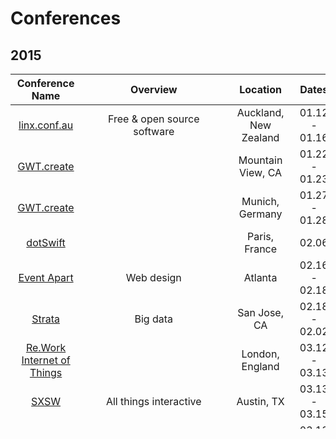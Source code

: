 Conferences
=====================

## 2015

| Conference Name                                           | Overview                    | Location                    | Dates             | 
| :--:                                                      | :--:                        | :--:                        | :--:              | 
| [linx.conf.au](http://linux.conf.au/)                     | Free & open source software | Auckland, New Zealand       | 01.12 - 01.16     | 
| [GWT.create](http://gwtcreate.com/)                       |                             | Mountain View, CA           | 01.22 - 01.23     | 
| [GWT.create](http://gwtcreate.com/)                       |                             | Munich, Germany             | 01.27 - 01.28     | 
| [dotSwift](http://www.dotswift.io/)                       |                             | Paris, France               | 02.06             | 
| [Event Apart](http://aneventapart.com/events)             | Web design                  | Atlanta                     | 02.16 - 02.18     | 
| [Strata](http://strataconf.com/strata2015)                | Big data                    | San Jose, CA                | 02.18 - 02.02     | 
| [Re.Work Internet of Things](https://www.re-work.co/events/internet-of-things-london)|                             | London, England             | 03.12 - 03.13     | 
| [SXSW](http://sxsw.com/)                                  | All things interactive      | Austin, TX                  | 03.13 - 03.15     | 
| [SXSW](http://sxsw.com/)                                  |                             | Austin, TX                  | 03.13 - 03.17     | 
| [GLUE](http://gluecon.com/2015/)                          | Cloud, DevOps, Mobile, APIs, Big Data for developers| Broomfield, CO              | 03.20 - 03.21     | 
| [ModevUX](http://ux15.gomodev.com/)                       | Mobile Design & UX          | Arlington, VA               | 03.23 - 03.24     | 
| [Event Apart](http://aneventapart.com/events)             | Web design                  | Seattle                     | 03.30 - 04.01     | 
| [WebVisions NYC](http://www.webvisionsevent.com/new-york/)| Future of the web           | New York City               | 04.01             | 
| [Magento Imagine](http://www.imagineecommerce.com/)       | Commerce ecosystem          | Las Vegas, NV               | 04.02 - 04.22     | 
| [PyCon](https://us.pycon.org/2015/)                       |                             | Montreal, Canda             | 04.08 - 04.16     | 
| [UX Immersion Mobile](http://uxim15.uie.com/)             | Mobile UX                   | Salt Lake City              | 04.13 - 04.15     | 
| [Fluent](http://fluentconf.com/javascript-html-2015)      | Web, Javascript, HTML5      | San Francisco               | 04.20 - 04.22     | 
| [RailsConf](http://www.railsconf.com/)                    |                             | Atlanta, GA                 | 04.22 - 04.25     | 
| [TNW Europe](http://thenextweb.com/conference/europe/)    | Web                         | Amsterdam, Netherlands      | 04.23 - 04.24     | 
| [Code PaLOUsa](http://www.codepalousa.com/)               | Broad development focus     | Louisville, KY              | 04.27 - 04.30     | 
| [Microsoft Build](http://www.buildwindows.com/)           |                             | San Francisco, CA           | 04.29 - 05.01     | 
| [99u](http://conference.99u.com/)                         | Inspiration and Design      | New York City               | 04.30 - 05.01     | 
| [Facebook F8](https://www.facebook.com/f8)                |                             | San Francisco, CA           | 05.05             | 
| [Event Apart](http://aneventapart.com/events)             | Web design                  | Boston                      | 05.11 - 05.13     | 
| [GOTO Chicago](http://gotocon.com/chicago-2015)           | Broad development focus     | Chicago                     | 05.11 - 05.14     | 
| [WebVisions Portland](http://www.webvisionsevent.com/portland/)| Future of the web           | Portland                    | 05.12 - 05.15     | 
| [UX London](http://2015.uxlondon.com/)                    | UX "3 days of inspiration, education and skills development for user experience designers".| London                      | 05.20 - 05.22     | 
| [State of the Map US](http://openstreetmap.us/2014/11/sotmus-2015-in-nyc/)|                             | New York City               | 06.06 - 08.01     | 
| [Event Apart](http://aneventapart.com/events)             | Web design                  | San Diego                   | 06.08 - 10.01     | 
| [GIANT Conf](http://2015.giantconf.com/)                  | UX "A conference for people who create rad experiences."| Charleston, SC              | 06.14 - 06.17     | 
| [Google I/O](https://www.google.com/events/io)            |                             | San Francisco, CA           | 06.24 - 04.26     | 
| [Black Hat](http://www.blackhat.com/)                     | Security training and briefings| Las Vegas ?                 | 08.01 - 06.01     | 
| [Agile Conf](http://agile2015.agilealliance.org/)         | Agile project management    | Washington, DC              | 08.03 - 07.01     | 
| [DefCon 23](https://www.defcon.org/index.html)            | Security                    | Las Vegas, NV               | 08.06 - 09.01     | 
| [Event Apart](http://aneventapart.com/events)             | Web design                  | Washington, DC              | 08.10 - 08.12     | 
| [Event Apart](http://aneventapart.com/events)             | Web design                  | Washington, DC              | 08.10 - 12.01     | 
| [UX Week](http://uxweek.com/)                             | UX                          | San Francisco               | 08.25 - 08.28     | 
| [Event Apart](http://aneventapart.com/events)             | Web design                  | Chicago                     | 08.31 - 09.02     | 
| [WebVisions Chicago](http://www.webvisionsevent.com/chicago/)| Future of the web           | Chicago                     | 09.01             | 
| [StrangeLoop](https://thestrangeloop.com/)                | Make connections with the creators and users of the languages,libraries,tools,and techniques at the forefront of the industry| St. Louis, MO               | 09.24 - 09.26     | 
| [Event Apart](http://aneventapart.com/events)             | Web design                  | Austin                      | 10.05 - 07.01     | 
| [JavaOne](https://www.oracle.com/javaone/index.html)      | Java                        | San Francisco               | 10.25 - 10.29     | 
| [Event Apart](http://aneventapart.com/events)             | Web design                  | San Francisco               | 11.02 - 04.01     | 
| [Atlassian Summit](https://summit.atlassian.com/)         | Atlassian users conference  | San Francisco               | 11.03 - 05.01     | 

For more info, see [this page](https://github.com/minhongrails/events)
